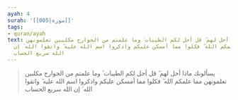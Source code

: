 ```yaml
---
ayah: 4
surah: '[[005|سورة]]'
tags:
- quran/ayah
text: يسألونك ماذا أحل لهم ۖ قل أحل لكم الطيبات ۙ وما علمتم من الجوارح مكلبين تعلمونهن
  مما علمكم الله ۖ فكلوا مما أمسكن عليكم واذكروا اسم الله عليه ۖ واتقوا الله ۚ إن
  الله سريع الحساب
---
```

> يسألونك ماذا أحل لهم ۖ قل أحل لكم الطيبات ۙ وما علمتم من الجوارح مكلبين تعلمونهن مما علمكم الله ۖ فكلوا مما أمسكن عليكم واذكروا اسم الله عليه ۖ واتقوا الله ۚ إن الله سريع الحساب

